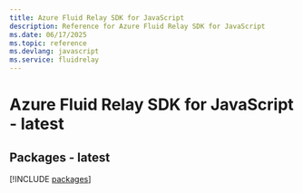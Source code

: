 ```yaml
---
title: Azure Fluid Relay SDK for JavaScript
description: Reference for Azure Fluid Relay SDK for JavaScript
ms.date: 06/17/2025
ms.topic: reference
ms.devlang: javascript
ms.service: fluidrelay
---
```

# Azure Fluid Relay SDK for JavaScript - latest
## Packages - latest
[!INCLUDE [packages](fluid-relay-index.md)]